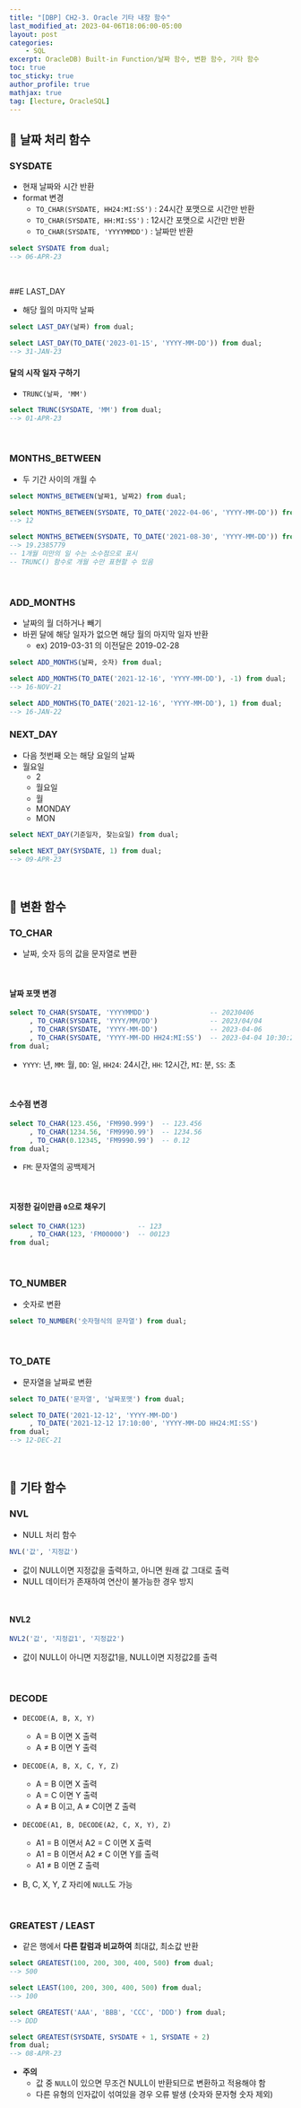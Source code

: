 ```yaml
---
title: "[DBP] CH2-3. Oracle 기타 내장 함수"
last_modified_at: 2023-04-06T18:06:00-05:00
layout: post
categories:
    - SQL
excerpt: OracleDB) Built-in Function/날짜 함수, 변환 함수, 기타 함수
toc: true
toc_sticky: true
author_profile: true
mathjax: true
tag: [lecture, OracleSQL]
---
```


## 🍈 날짜 처리 함수


### SYSDATE
- 현재 날짜와 시간 반환
- format 변경
    - `TO_CHAR(SYSDATE, HH24:MI:SS')` : 24시간 포맷으로 시간만 반환
    - `TO_CHAR(SYSDATE, HH:MI:SS')` : 12시간 포맷으로 시간만 반환
    - `TO_CHAR(SYSDATE, 'YYYYMMDD')` : 날짜만 반환

```sql
select SYSDATE from dual;
--> 06-APR-23
```

<br>

##E LAST_DAY
- 해당 월의 마지막 날짜

```sql
select LAST_DAY(날짜) from dual;
```

```sql
select LAST_DAY(TO_DATE('2023-01-15', 'YYYY-MM-DD')) from dual;
--> 31-JAN-23
```

#### 달의 시작 일자 구하기
- `TRUNC(날짜, 'MM')`

```sql
select TRUNC(SYSDATE, 'MM') from dual;
--> 01-APR-23
```

<br>

### MONTHS_BETWEEN
- 두 기간 사이의 개월 수 

```sql
select MONTHS_BETWEEN(날짜1, 날짜2) from dual;
```

```sql
select MONTHS_BETWEEN(SYSDATE, TO_DATE('2022-04-06', 'YYYY-MM-DD')) from dual;
--> 12

select MONTHS_BETWEEN(SYSDATE, TO_DATE('2021-08-30', 'YYYY-MM-DD')) from dual;
--> 19.2385779
-- 1개월 미만의 일 수는 소수점으로 표시
-- TRUNC() 함수로 개월 수만 표현할 수 있음
```

<br>

### ADD_MONTHS
- 날짜의 월 더하거나 빼기
- 바뀐 달에 해당 일자가 없으면 해당 월의 마지막 일자 반환 
    - ex) 2019-03-31 의 이전달은 2019-02-28

```sql
select ADD_MONTHS(날짜, 숫자) from dual;
```

```sql
select ADD_MONTHS(TO_DATE('2021-12-16', 'YYYY-MM-DD'), -1) from dual;
--> 16-NOV-21

select ADD_MONTHS(TO_DATE('2021-12-16', 'YYYY-MM-DD'), 1) from dual;
--> 16-JAN-22
```

### NEXT_DAY
- 다음 첫번째 오는 해당 요일의 날짜
- 월요일
    - 2
    - 월요일
    - 월
    - MONDAY
    - MON

```sql
select NEXT_DAY(기준일자, 찾는요일) from dual;
```

```sql
select NEXT_DAY(SYSDATE, 1) from dual;
--> 09-APR-23
```

<br>

## 🍈 변환 함수

### TO_CHAR
- 날짜, 숫자 등의 값을 문자열로 변환

<br>

#### 날짜 포맷 변경
```sql 
select TO_CHAR(SYSDATE, 'YYYYMMDD')               -- 20230406
     , TO_CHAR(SYSDATE, 'YYYY/MM/DD')             -- 2023/04/04
     , TO_CHAR(SYSDATE, 'YYYY-MM-DD')             -- 2023-04-06
     , TO_CHAR(SYSDATE, 'YYYY-MM-DD HH24:MI:SS')  -- 2023-04-04 10:30:23
from dual;
```
- `YYYY`: 년, `MM`: 월, `DD`: 일, `HH24`: 24시간, `HH`: 12시간, `MI`: 분, `SS`: 초

<br>

#### 소수점 변경
```sql
select TO_CHAR(123.456, 'FM990.999')  -- 123.456
     , TO_CHAR(1234.56, 'FM9990.99')  -- 1234.56
     , TO_CHAR(0.12345, 'FM9990.99')  -- 0.12
from dual;
```
- `FM`: 문자열의 공백제거

<br>

#### 지정한 길이만큼 `0`으로 채우기
```sql
select TO_CHAR(123)             -- 123
     , TO_CHAR(123, 'FM00000')  -- 00123
from dual;
```

<br>

### TO_NUMBER
- 숫자로 변환

```sql
select TO_NUMBER('숫자형식의 문자열') from dual;
```

<br>

### TO_DATE
- 문자열을 날짜로 변환

```sql
select TO_DATE('문자열', '날짜포맷') from dual;
```

```sql
select TO_DATE('2021-12-12', 'YYYY-MM-DD')
     , TO_DATE('2021-12-12 17:10:00', 'YYYY-MM-DD HH24:MI:SS')
from dual;
--> 12-DEC-21
```

<br>

## 🍈 기타 함수

### NVL
- NULL 처리 함수

```sql
NVL('값', '지정값')
```

- 값이 NULL이면 지정값을 출력하고, 아니면 원래 값 그대로 출력
- NULL 데이터가 존재하여 연산이 불가능한 경우 방지

<br>

#### NVL2
```sql
NVL2('값', '지정값1', '지정값2')
```

- 값이 NULL이 아니면 지정값1을, NULL이면 지정값2를 출력

<br>

### DECODE
- `DECODE(A, B, X, Y)`  
    - A = B 이면 X 출력
    - A ≠ B 이면 Y 출력

- `DECODE(A, B, X, C, Y, Z)`
    - A = B 이면 X 출력
    - A = C 이면 Y 출력
    - A ≠ B 이고, A ≠ C이면 Z 출력

- `DECODE(A1, B, DECODE(A2, C, X, Y), Z)`
    - A1 = B 이면서 A2 = C 이면 X 출력
    - A1 = B 이면서 A2 ≠ C 이면 Y를 출력
    - A1 ≠ B 이면 Z 출력

- B, C, X, Y, Z 자리에 `NULL`도 가능

<br>

### GREATEST / LEAST
- 같은 행에서 **다른 칼럼과 비교하여** 최대값, 최소값 반환

```sql
select GREATEST(100, 200, 300, 400, 500) from dual;
--> 500

select LEAST(100, 200, 300, 400, 500) from dual;
--> 100

select GREATEST('AAA', 'BBB', 'CCC', 'DDD') from dual;
--> DDD

select GREATEST(SYSDATE, SYSDATE + 1, SYSDATE + 2)
from dual;
--> 08-APR-23
```

- **주의** 
    - 값 중 `NULL`이 있으면 무조건 NULL이 반환되므로 변환하고 적용해야 함
    - 다른 유형의 인자값이 섞여있을 경우 오류 발생 (숫자와 문자형 숫자 제외)
